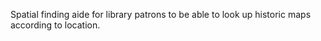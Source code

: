 Spatial finding aide for library patrons to be able to look up historic maps according to location.
